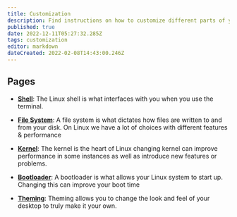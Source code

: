 ```yaml
---
title: Customization
description: Find instructions on how to customize different parts of your Linux experience.
published: true
date: 2022-12-11T05:27:32.285Z
tags: customization
editor: markdown
dateCreated: 2022-02-08T14:43:00.246Z
---
```


## Pages
-   [**Shell**](shell): The Linux shell is what interfaces with you when you use the terminal.

-   [**File System**](file-system-comparison): A file system is what dictates how files are written to and from your disk. On Linux we have a lot of choices with different features & performance 

-   [**Kernel**](kernelcomparison): The kernel is the heart of Linux changing kernel can improve performance in some instances as well as introduce new features or problems.

-   [**Bootloader**](bootloader): A bootloader is what allows your Linux system to start up. Changing this can improve your boot time

-   [**Theming**](theming): Theming allows you to change the look and feel of your desktop to truly make it your own.